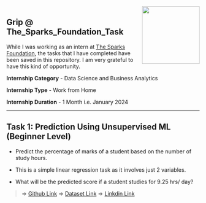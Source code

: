 <img align = right height = 150 width = 150 src = https://www.thesparksfoundationsingapore.org/images/logo_small.png>

## Grip @ The_Sparks_Foundation_Task
While I was working as an intern at [The Sparks Foundation](https://www.thesparksfoundationsingapore.org/), the tasks that I have completed have been saved in this repository. I am very grateful to have this kind of opportunity.

**Internship Category** - Data Science and Business Analytics

**Internship Type** - Work from Home

**Internship Duration** - 1 Month i.e. January 2024
<hr>

## Task 1: Prediction Using Unsupervised ML (Beginner Level)

- Predict the percentage of marks of a student based on the number of study hours.

- This is a simple linear regression task as it involves just 2 variables.

- What will be the predicted score if a student studies for 9.25 hrs/ day?

> => [Github Link](https://github.com/Jaysh0612/The_Sparks_Foundation_Task/blob/main/Task_1-%20Prediction_Using_Supervised_ML.ipynb)
> => [Dataset Link](http://bit.ly/w-data)
> => [Linkdin Link](https://www.linkedin.com/feed/update/urn:li:activity:7154397288843358209/)
